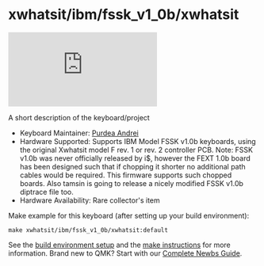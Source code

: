 # xwhatsit/ibm/fssk_v1_0b/xwhatsit

![xwhatsit/ibm/fssk_v1_0b/xwhatsit](https://deskthority.net/download/file.php?id=29306)

A short description of the keyboard/project

* Keyboard Maintainer: [Purdea Andrei](https://github.com/purdeaandrei)
* Hardware Supported: Supports IBM Model FSSK v1.0b keyboards, using the original Xwhatsit model F rev. 1 or rev. 2 controller PCB.
Note: FSSK v1.0b was never officially released by i$, however the FEXT 1.0b board has been designed such that
if chopping it shorter no additional path cables would be required. This firmware supports such chopped boards.
Also tamsin is going to release a nicely modified FSSK v1.0b diptrace file too.
* Hardware Availability: Rare collector's item

Make example for this keyboard (after setting up your build environment):

    make xwhatsit/ibm/fssk_v1_0b/xwhatsit:default

See the [build environment setup](https://docs.qmk.fm/#/getting_started_build_tools) and the [make instructions](https://docs.qmk.fm/#/getting_started_make_guide) for more information. Brand new to QMK? Start with our [Complete Newbs Guide](https://docs.qmk.fm/#/newbs).
